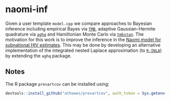 # naomi-inf

Given a user template `model.cpp` we compare approaches to Bayesian inference including empirical Bayes via [`TMB`](https://kaskr.github.io/adcomp/Introduction.html), adaptive Gaussian-Hermite quadrature via [`aghq`](https://github.com/awstringer1/aghq) and Hamiltonian Monte Carlo via [`tmbstan`](https://github.com/kaskr/tmbstan).
The motivation for this work is to improve the inference in the [Naomi model for subnational HIV estimates](https://github.com/mrc-ide/naomi).
This may be done by developing an alternative implementation of the integrated nested Laplace approximation (to [`R-INLA`](https://www.r-inla.org/)) by extending the `aghq` package.

## Notes

The R package `prevartcov` can be installed using:

```r
devtools::install_github("athowes/prevartcov", auth_token = Sys.getenv("GITHUB_PAT"))
```
